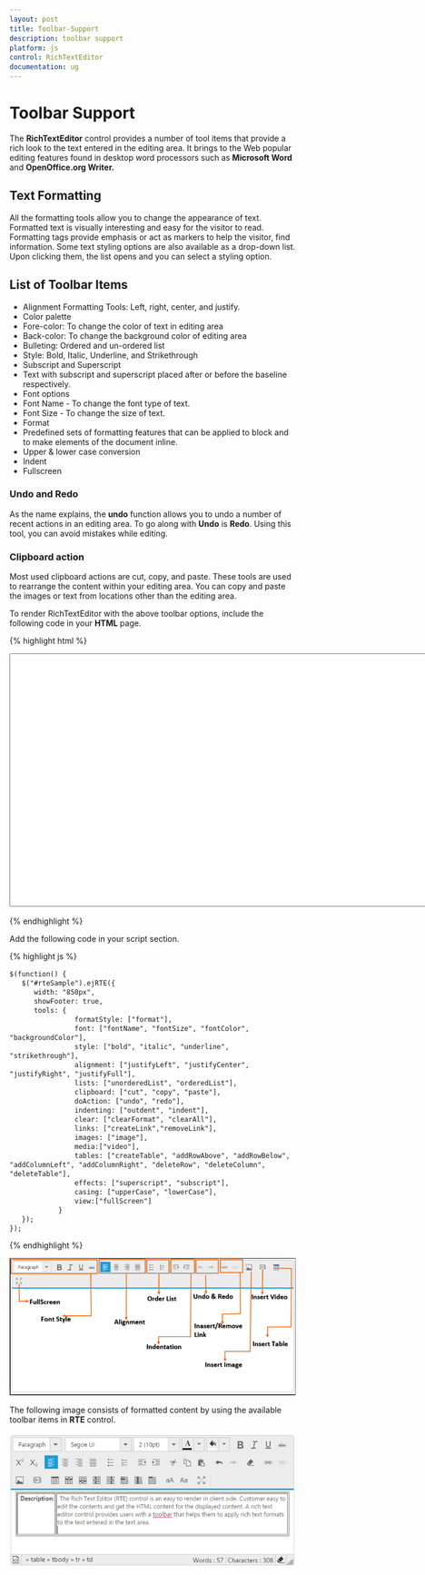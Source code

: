 ```yaml
---
layout: post
title: Toolbar-Support
description: toolbar support
platform: js
control: RichTextEditor
documentation: ug
---
```


# Toolbar Support

The **RichTextEditor** control provides a number of tool items that provide a rich look to the text entered in the editing area. It brings to the Web popular editing features found in desktop word processors such as **Microsoft Word** and **OpenOffice.org Writer.**

## Text Formatting 

All the formatting tools allow you to change the appearance of text. Formatted text is visually interesting and easy for the visitor to read. Formatting tags provide emphasis or act as markers to help the visitor, find information. Some text styling options are also available as a drop-down list. Upon clicking them, the list opens and you can select a styling option.

## List of Toolbar Items

* Alignment Formatting Tools: Left, right, center, and justify.
* Color palette
* Fore-color: To change the color of text in editing area
* Back-color: To change the background color of editing area
* Bulleting: Ordered and un-ordered list
* Style: Bold, Italic, Underline, and Strikethrough
* Subscript and Superscript 
* Text with subscript and superscript placed after or before the baseline respectively.
* Font options
* Font Name - To change the font type of text.
* Font Size - To change the size of text.
* Format
* Predefined sets of formatting features that can be applied to block and to make elements of the document inline.
* Upper & lower case conversion
* Indent
* Fullscreen



### Undo and Redo

As the name explains, the **undo** function allows you to undo a number of recent actions in an editing area. To go along with **Undo** is **Redo**. Using this tool, you can avoid mistakes while editing.

### Clipboard action

Most used clipboard actions are cut, copy, and paste. These tools are used to rearrange the content within your editing area. You can copy and paste the images or text from locations other than the editing area.

To render RichTextEditor with the above toolbar options, include the following code in your **HTML** page.



{% highlight html %}

<div>
   <textarea id="rteSample" rows="10" cols="30" style="width: 740px; height: 440px">
   </textarea>
</div>

{% endhighlight %}

Add the following code in your script section.

{% highlight js %}

    $(function() {
       $("#rteSample").ejRTE({
          width: "850px",
          showFooter: true,
          tools: {
					formatStyle: ["format"],
                    font: ["fontName", "fontSize", "fontColor", "backgroundColor"],
                    style: ["bold", "italic", "underline", "strikethrough"],
                    alignment: ["justifyLeft", "justifyCenter", "justifyRight", "justifyFull"],
                    lists: ["unorderedList", "orderedList"],
                    clipboard: ["cut", "copy", "paste"],
                    doAction: ["undo", "redo"],
					indenting: ["outdent", "indent"],
                    clear: ["clearFormat", "clearAll"],
                    links: ["createLink","removeLink"],
                    images: ["image"],
					media:["video"],
                    tables: ["createTable", "addRowAbove", "addRowBelow", "addColumnLeft", "addColumnRight", "deleteRow", "deleteColumn", "deleteTable"],
                    effects: ["superscript", "subscript"],
                    casing: ["upperCase", "lowerCase"],
					view:["fullScreen"]
                }
       });
    });

{% endhighlight %}

![](Toolbar-Support_images/Toolbar-Support_img1.png)

The following image consists of formatted content by using the available toolbar items in **RTE** control.

![](Toolbar-Support_images/Toolbar-Support_img2.png)
